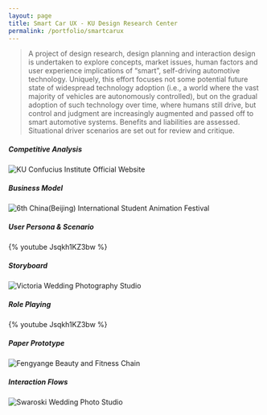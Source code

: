 ```yaml
---
layout: page
title: Smart Car UX - KU Design Research Center
permalink: /portfolio/smartcarux
---
```



> A project of design research, design planning and interaction design is undertaken to explore concepts, market issues, human factors and user experience implications of “smart”, self-driving automotive technology. Uniquely, this effort focuses not some potential future state of widespread technology adoption (i.e., a world where the vast majority of vehicles are autonomously controlled), but on the gradual adoption of such technology over time, where humans still drive, but control and judgment are increasingly augmented and passed off to smart automotive systems. Benefits and liabilities are assessed. Situational driver scenarios are set out for review and critique.

##### Competitive Analysis
![KU Confucius Institute Official Website](https://cyrus-education.github.io/images/scca.png "Large example image")
##### Business Model
![6th China(Beijing) International Student Animation Festival](https://cyrus-education.github.io/images/scbm.png "Large example image")
##### User Persona & Scenario
{% youtube Jsqkh1KZ3bw %}
##### Storyboard
![Victoria Wedding Photography Studio](https://cyrus-education.github.io/images/victoria.jpg "Large example image")
##### Role Playing
{% youtube Jsqkh1KZ3bw %}
##### Paper Prototype
![Fengyange Beauty and Fitness Chain](https://cyrus-education.github.io/images/fengyan.jpg "Large example image")
##### Interaction Flows
![Swaroski Wedding Photo Studio](https://cyrus-education.github.io/images/shihualuo.png "Large example image")

